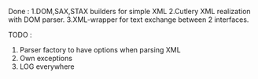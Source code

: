 Done : 
1.DOM,SAX,STAX builders for simple XML
2.Cutlery XML realization with DOM parser.
3.XML-wrapper for text exchange between 2 interfaces.

TODO :
1. Parser factory to have options when parsing XML
2. Own exceptions 
3. LOG everywhere